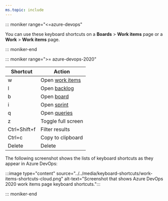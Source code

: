 ```yaml
---
ms.topic: include
---
```


<a id="work-items-page-shortcuts"></a>

::: moniker range="<=azure-devops"

You can use these keyboard shortcuts on a **Boards** > **Work items** page or a **Work** > **Work items** page.

::: moniker-end

::: moniker range=">= azure-devops-2020"

|Shortcut|Action|
|---|---|
|w|Open [work items](../../boards/work-items/view-add-work-items.md)|
|l|Open [backlog](../../boards/backlogs/create-your-backlog.md)|
|b|Open [board](../../boards/boards/kanban-quickstart.md)|
|i|Open [sprint](../../boards/sprints/assign-work-sprint.md)
|q|Open [queries](../../boards/queries/using-queries.md)|
|z|Toggle full screen|
|Ctrl+Shift+f|Filter results|
|Ctrl+c|Copy to clipboard|
|Delete|Delete|

The following screenshot shows the lists of keyboard shortcuts as they appear in Azure DevOps:

:::image type="content" source="../../media/keyboard-shortcuts/work-items-shortcuts-cloud.png" alt-text="Screenshot that shows Azure DevOps 2020 work items page keyboard shortcuts.":::

::: moniker-end

